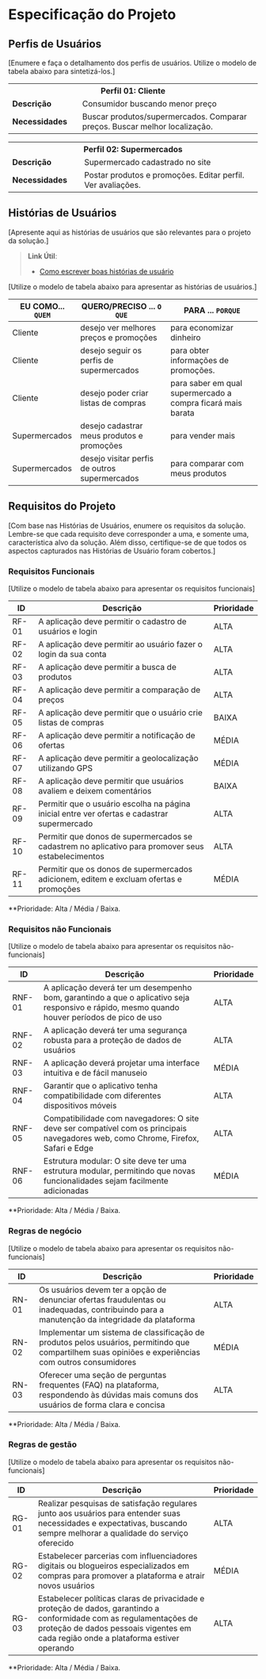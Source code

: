 # Especificação do Projeto

## Perfis de Usuários

[Enumere e faça o detalhamento dos perfis de usuários. Utilize o modelo de tabela abaixo para sintetizá-los.]

<table>
<tbody>
<tr align=center>
<th colspan="2">Perfil 01: Cliente </th>
</tr>
<tr>
<td width="150px"><b>Descrição</b></td>
<td width="600px">Consumidor buscando menor preço</td>
</tr>
<tr>
<td><b>Necessidades</b></td>
<td>Buscar produtos/supermercados.
Comparar preços.
Buscar melhor localização.
</td>
</tr>
</tbody>
</table>

<table>
<tbody>
<tr align=center>
<th colspan="2">Perfil 02: Supermercados </th>
</tr>
<tr>
<td width="150px"><b>Descrição</b></td>
<td width="600px">Supermercado cadastrado no site</td>
</tr>
<tr>
<td><b>Necessidades</b></td>
<td>Postar produtos e promoções.
Editar perfil.
Ver avaliações.
</td>
</tr>
</tbody>
</table>


## Histórias de Usuários

[Apresente aqui as histórias de usuários que são relevantes para o projeto da solução.]

> **Link Útil**:
> - [Como escrever boas histórias de usuário](https://medium.com/vertice/como-escrever-boas-users-stories-hist%C3%B3rias-de-usu%C3%A1rios-b29c75043fac)

[Utilize o modelo de tabela abaixo para apresentar as histórias de usuários.]

|EU COMO... `QUEM`   | QUERO/PRECISO ... `O QUE` |PARA ... `PORQUE`                 |
|--------------------|---------------------------|----------------------------------|
| Cliente            | desejo ver melhores preços e promoções  | para economizar dinheiro                     |
| Cliente                | desejo seguir os perfis de supermercados                       | para obter informações de promoções.   
| Cliente            | desejo poder criar listas de compras | para saber em qual supermercado a compra ficará mais barata   
| Supermercados            | desejo cadastrar meus produtos e promoções  | para vender mais  
| Supermercados            | desejo visitar perfis de outros supermercados  | para comparar com meus produtos 

## Requisitos do Projeto

[Com base nas Histórias de Usuários, enumere os requisitos da solução. Lembre-se que cada requisito deve corresponder a uma, e somente uma, característica alvo da solução. Além disso, certifique-se de que todos os aspectos capturados nas Histórias de Usuário foram cobertos.]

### Requisitos Funcionais

[Utilize o modelo de tabela abaixo para apresentar os requisitos funcionais]

|ID    | Descrição                | Prioridade |
|-------|---------------------------------|----|
| RF-01 | A aplicação deve permitir o cadastro de usuários e login | ALTA
| RF-02 | A aplicação deve permitir ao usuário fazer o login da sua conta | ALTA
RF-03 | A aplicação deve permitir a busca de produtos | ALTA
RF-04 |A aplicação deve permitir a comparação de preços |ALTA
RF-05 |A aplicação deve permitir que o usuário crie listas de compras | BAIXA
RF-06 |A aplicação deve permitir a notificação de ofertas | MÉDIA | 
RF-07 | A aplicação deve permitir a geolocalização utilizando GPS | MÉDIA
RF-08 |A aplicação deve permitir que usuários avaliem e deixem comentários | BAIXA
RF-09 | Permitir que o usuário escolha na página inicial entre ver ofertas e cadastrar supermercado | ALTA
RF-10 | Permitir que donos de supermercados  se cadastrem no aplicativo para promover seus estabelecimentos | ALTA
RF-11 | Permitir que os donos de supermercados  adicionem, editem e excluam ofertas e promoções | MÉDIA





**Prioridade: Alta / Média / Baixa. 

### Requisitos não Funcionais

[Utilize o modelo de tabela abaixo para apresentar os requisitos não-funcionais]

|ID      | Descrição               |Prioridade |
|--------|-------------------------|----|
RNF-01 | A aplicação deverá ter um desempenho bom, garantindo a que o aplicativo seja responsivo e rápido, mesmo quando houver períodos de pico de uso | ALTA
RNF- 02 | A aplicação deverá ter uma segurança robusta para a proteção de dados de usuários | ALTA
RNF-03 |A aplicação deverá projetar uma interface intuitiva e de fácil manuseio | MÉDIA
RNF-04 | Garantir que o aplicativo tenha compatibilidade com diferentes dispositivos móveis | ALTA
RNF-05 | Compatibilidade com navegadores: O site deve ser compatível com os principais navegadores web, como Chrome, Firefox, Safari e Edge | ALTA
RNF-06 | Estrutura modular: O site deve ter uma estrutura modular, permitindo que novas funcionalidades sejam facilmente adicionadas | MÉDIA



**Prioridade: Alta / Média / Baixa. 

### Regras de negócio ###

[Utilize o modelo de tabela abaixo para apresentar os requisitos não-funcionais]

|ID      | Descrição               |Prioridade |
|--------|-------------------------|----|
RN-01 | Os usuários devem ter a opção de denunciar ofertas fraudulentas ou inadequadas, contribuindo para a manutenção da integridade da plataforma | ALTA
RN- 02 | Implementar um sistema de classificação de produtos pelos usuários, permitindo que compartilhem suas opiniões e experiências com outros consumidores | MÉDIA
RN-03 | Oferecer uma seção de perguntas frequentes (FAQ) na  plataforma, respondendo às dúvidas mais comuns dos usuários de forma clara e concisa | ALTA


**Prioridade: Alta / Média / Baixa.

### Regras de gestão ###

[Utilize o modelo de tabela abaixo para apresentar os requisitos não-funcionais]

|ID      | Descrição               |Prioridade |
|--------|-------------------------|----|
RG-01 | Realizar pesquisas de satisfação regulares junto aos usuários para entender suas necessidades e expectativas, buscando sempre melhorar a qualidade do serviço oferecido | ALTA
RG- 02 | Estabelecer parcerias com influenciadores digitais ou blogueiros especializados em compras para promover a plataforma e atrair novos usuários | MÉDIA
RG-03 | Estabelecer políticas claras de privacidade e proteção de dados, garantindo a conformidade com as regulamentações de proteção de dados pessoais vigentes em cada região onde a plataforma estiver operando | ALTA




**Prioridade: Alta / Média / Baixa.

